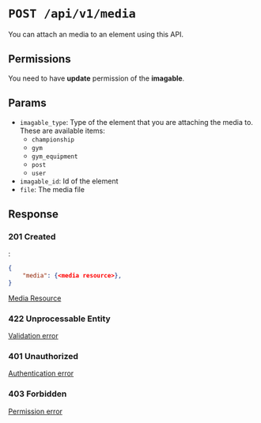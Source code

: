 # `POST /api/v1/media`
You can attach an media to an element using this API.


## Permissions
You need to have **update** permission of the **imagable**.

## Params

- `imagable_type`: Type of the element that you are attaching the media to. These are available items:
  - `championship`
  - `gym`
  - `gym_equipment`
  - `post`
  - `user`
- `imagable_id`: Id of the element
- `file`: The media file

## Response

### 201 Created
:
```json
{
    "media": {<media resource>},
}
```

[Media Resource](../resources/media.md)

### 422 Unprocessable Entity
[Validation error](../validation-errors.md)

### 401 Unauthorized
[Authentication error](../authentication-errors.md)

### 403 Forbidden
[Permission error](../permission-errors.md)
